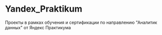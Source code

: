 # Yandex_Praktikum
Проекты в рамках обучения и сертификации по направлению "Аналитик данных" от Яндекс Практикума
